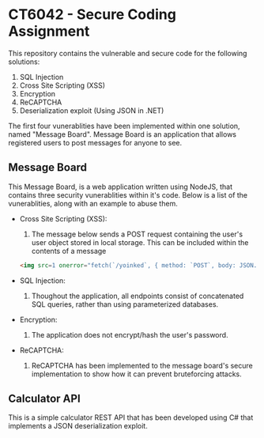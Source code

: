 # CT6042 - Secure Coding Assignment

This repository contains the vulnerable and secure code for the following solutions:

1) SQL Injection
2) Cross Site Scripting (XSS)
3) Encryption
4) ReCAPTCHA
5) Deserialization exploit (Using JSON in .NET)

The first four vunerablities have been implemented within one solution, named "Message Board".
Message Board is an application that allows registered users to post messages for anyone to see.

## Message Board

This Message Board, is a web application written using NodeJS, that contains three security vunerablities within it's code. Below is a list of the vunerablities, along with an example to abuse them.

- Cross Site Scripting (XSS):
  1) The message below sends a POST request containing the user's user object stored in local storage. This can be included within the contents of a message

    ```html
    <img src=1 onerror="fetch(`/yoinked`, { method: `POST`, body: JSON.stringify({ user: JSON.parse(localStorage.getItem(`messageBoardUser`)) }) })">
    ```

- SQL Injection:
  1) Thoughout the application, all endpoints consist of concatenated SQL queries, rather than using parameterized databases.
- Encryption:
  1) The application does not encrypt/hash the user's password.
- ReCAPTCHA:
  1) ReCAPTCHA has been implemented to the message board's secure implementation to show how it can prevent bruteforcing attacks.

## Calculator API

This is a simple calculator REST API that has been developed using C# that implements a JSON deserialization exploit.
